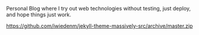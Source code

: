 Personal Blog where I try out web technologies without testing, just deploy, and hope things just work.


https://github.com/iwiedenm/jekyll-theme-massively-src/archive/master.zip